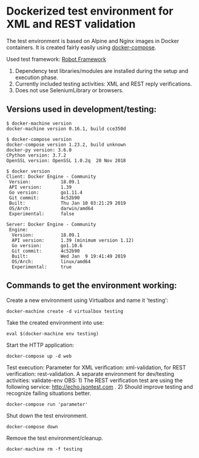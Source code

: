 # Dockerized test environment for XML and REST validation

The test environment is based on Alpine and Nginx images in Docker containers.
It is created fairly easily using [docker-compose](https://docs.docker.com/compose/).

Used test framework: [Robot Framework](https://github.com/robotframework/robotframework)
1) Dependency test libraries/modules are installed during the setup and execution phase.
2) Currently included testing activities: XML and REST reply verifications.
3) Does not use SeleniumLibrary or browsers.

## Versions used in development/testing:
```
$ docker-machine version
docker-machine version 0.16.1, build cce350d

$ docker-compose version
docker-compose version 1.23.2, build unknown
docker-py version: 3.6.0
CPython version: 3.7.2
OpenSSL version: OpenSSL 1.0.2q  20 Nov 2018

$ docker version
Client: Docker Engine - Community
 Version:           18.09.1
 API version:       1.39
 Go version:        go1.11.4
 Git commit:        4c52b90
 Built:             Thu Jan 10 03:21:29 2019
 OS/Arch:           darwin/amd64
 Experimental:      false

Server: Docker Engine - Community
 Engine:
  Version:          18.09.1
  API version:      1.39 (minimum version 1.12)
  Go version:       go1.10.6
  Git commit:       4c52b90
  Built:            Wed Jan  9 19:41:49 2019
  OS/Arch:          linux/amd64
  Experimental:     true
```

## Commands to get the environment working:

Create a new environment using Virtualbox and name it 'testing':
```
docker-machine create -d virtualbox testing
```

Take the created environment into use:
```
eval $(docker-machine env testing)
```

Start the HTTP application:
```
docker-compose up -d web
```

Test execution: Parameter for XML verification: xml-validation, for REST verification: rest-validation. A separate environment for dev/testing activities: validate-env
OBS: 1) The REST verification test are using the following service: http://echo.jsontest.com . 2) Should improve testing and recognize failing situations better.
```
docker-compose run 'parameter'
```

Shut down the test environment.
```
docker-compose down
```

Remove the test environment/cleanup.
```
docker-machine rm -f testing
```